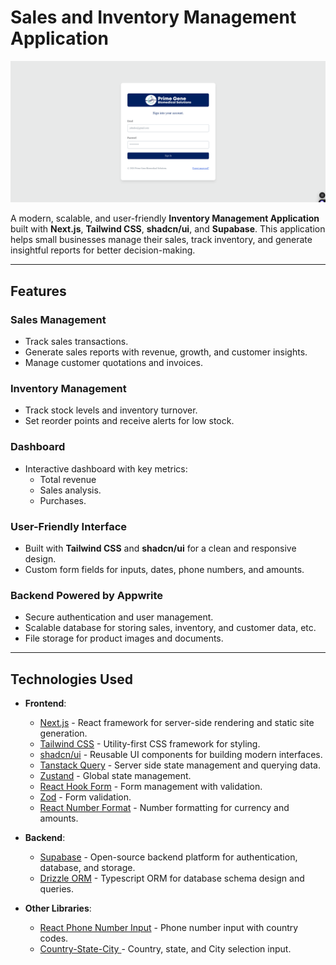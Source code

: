# Sales and Inventory Management Application

![Login Page](/public/assets/images/login.png)

A modern, scalable, and user-friendly **Inventory Management Application** built with **Next.js**, **Tailwind CSS**, **shadcn/ui**, and **Supabase**. This application helps small businesses manage their sales, track inventory, and generate insightful reports for better decision-making.

---

## Features

### **Sales Management**

- Track sales transactions.
- Generate sales reports with revenue, growth, and customer insights.
- Manage customer quotations and invoices.

### **Inventory Management**

- Track stock levels and inventory turnover.
- Set reorder points and receive alerts for low stock.

### **Dashboard**

- Interactive dashboard with key metrics:
  - Total revenue
  - Sales analysis.
  - Purchases.

### **User-Friendly Interface**

- Built with **Tailwind CSS** and **shadcn/ui** for a clean and responsive design.
- Custom form fields for inputs, dates, phone numbers, and amounts.

### **Backend Powered by Appwrite**

- Secure authentication and user management.
- Scalable database for storing sales, inventory, and customer data, etc.
- File storage for product images and documents.

---

## Technologies Used

- **Frontend**:

  - [Next.js](https://nextjs.org/) - React framework for server-side rendering and static site generation.
  - [Tailwind CSS](https://tailwindcss.com/) - Utility-first CSS framework for styling.
  - [shadcn/ui](https://ui.shadcn.com/) - Reusable UI components for building modern interfaces.
  - [Tanstack Query](https://tanstack.com/query/latest/) - Server side state management and querying data.
  - [Zustand](https://zustand.docs.pmnd.rs/getting-started/introduction/) - Global state management.
  - [React Hook Form](https://react-hook-form.com/) - Form management with validation.
  - [Zod](https://zod.dev/) - Form validation.
  - [React Number Format](https://www.npmjs.com/package/react-number-format) - Number formatting for currency and amounts.

- **Backend**:

  - [Supabase](https://supabase.com/) - Open-source backend platform for authentication, database, and storage.
  - [Drizzle ORM](https://orm.drizzle.team/) - Typescript ORM for database schema design and queries.

- **Other Libraries**:
  - [React Phone Number Input](https://www.npmjs.com/package/react-phone-number-input) - Phone number input with country codes.
  - [Country-State-City ](https://www.npmjs.com/package/react-phone-number-input) - Country, state, and City selection input.
